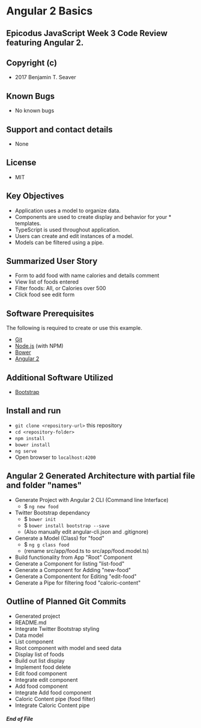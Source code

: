 # Angular 2 Basics

## Epicodus JavaScript Week 3 Code Review featuring Angular 2.

## Copyright (c)
* 2017 Benjamin T. Seaver

## Known Bugs
* No known bugs

## Support and contact details
* None

## License
* MIT

## Key Objectives
* Application uses a model to organize data.
* Components are used to create display and behavior for your * templates.
* TypeScript is used throughout application.
* Users can create and edit instances of a model.
* Models can be filtered using a pipe.

## Summarized User Story
* Form to add food with name calories and details comment
* View list of foods entered
* Filter foods: All, or Calories over 500
* Click food see edit form

## Software Prerequisites
The following is required to create or use this example.

* [Git](https://git-scm.com/)
* [Node.js](https://nodejs.org/) (with NPM)
* [Bower](https://bower.io/)
* [Angular 2](https://www.npmjs.com/package/angular2-cli)

## Additional Software Utilized
* [Bootstrap](http://getbootstrap.com/)

## Install and run
* `git clone <repository-url>` this repository
* `cd <repository-folder>`
* `npm install`
* `bower install`
* `ng serve`
* Open browser to `localhost:4200`

## Angular 2 Generated Architecture with partial file and folder "names"
* Generate Project with Angular 2 CLI (Command line Interface)
  * $ `ng new food`
* Twitter Bootstrap dependancy
  * $ `bower init`
  * $ `bower install bootstrap --save`
  * (Also manually edit angular-cli.json and .gitignore)
* Generate a Model (Class) for "food"
  * $ `ng g class food`
  * (rename src/app/food.ts to src/app/food.model.ts)
* Build functionality from App "Root" Component
* Generate a Component for listing "list-food"
* Generate a Component for Adding "new-food"
* Generate a Componentent for Editing "edit-food"
* Generate a Pipe for filtering food "caloric-content"


## Outline of Planned Git Commits
* Generated project
* README.md
* Integrate Twitter Bootstrap styling
* Data model
* List component
* Root component with model and seed data
* Display list of foods
* Build out list display
* Implement food delete
* Edit food component
* Integrate edit component
* Add food component
* Integrate Add food component
* Caloric Content pipe (food filter)
* Integrate Caloric Content pipe


##### End of File
